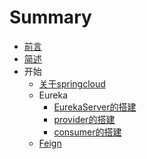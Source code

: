# Summary

* [前言](README.md)
* [简述](springcloudjian-shu.md)
* 开始
  * [关于springcloud](guan-yu-springcloud.md)
  * Eureka
    * [EurekaServer的搭建](eurekaserverde-da-jian.md)
    * [provider的搭建](provider-de-da-jian.md)
    * [consumer的搭建](consumerde-da-jian.md)
  * [Feign](feign.md)

